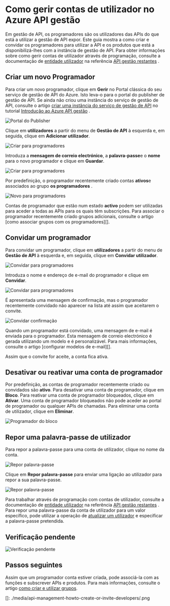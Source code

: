 <properties 
    pageTitle="Como gerir contas de utilizador no Azure API gestão | Microsoft Azure" 
    description="Saiba como criar ou convidar os utilizadores na gestão de API do Azure" 
    services="api-management" 
    documentationCenter="" 
    authors="steved0x" 
    manager="erikre" 
    editor=""/>

<tags 
    ms.service="api-management" 
    ms.workload="mobile" 
    ms.tgt_pltfrm="na" 
    ms.devlang="na" 
    ms.topic="article" 
    ms.date="10/25/2016" 
    ms.author="sdanie"/>

# <a name="how-to-manage-user-accounts-in-azure-api-management"></a>Como gerir contas de utilizador no Azure API gestão

Em gestão de API, os programadores são os utilizadores das APIs do que está a utilizar a gestão de API expor. Este guia mostra a como criar e convidar os programadores para utilizar a API e os produtos que está a disponibilizá-lhes com a instância de gestão de API. Para obter informações sobre como gerir contas de utilizador através de programação, consulte a documentação de [entidade utilizador](https://msdn.microsoft.com/library/azure/dn776330.aspx) na referência [API gestão restantes](https://msdn.microsoft.com/library/azure/dn776326.aspx) .

## <a name="create-developer"> </a>Criar um novo Programador

Para criar um novo programador, clique em **Gerir** no Portal clássica do seu serviço de gestão de API do Azure. Isto leva-o para o portal do publisher de gestão de API. Se ainda não criou uma instância do serviço de gestão de API, consulte o artigo [criar uma instância do serviço de gestão de API][] no tutorial [Introdução ao Azure API gestão][] .

![Portal do Publisher][api-management-management-console]

Clique em **utilizadores** a partir do menu de **Gestão de API** à esquerda e, em seguida, clique em **Adicionar utilizador**.

![Criar para programadores][api-management-create-developer]

Introduza a **mensagem de correio electrónico**, a **palavra-passe**e o **nome** para o novo programador e clique em **Guardar**.

![Criar para programadores][api-management-add-new-user]

Por predefinição, o programador recentemente criado contas **ativos**e associados ao grupo **os programadores** .

![Novo para programadores][api-management-new-developer]

Contas de programador que estão num estado **activo** podem ser utilizadas para aceder a todas as APIs para os quais têm subscrições. Para associar o programador recentemente criado grupos adicionais, consulte o artigo [como associar grupos com os programadores][].

## <a name="invite-developer"> </a>Convidar um programador

Para convidar um programador, clique em **utilizadores** a partir do menu de **Gestão de API** à esquerda e, em seguida, clique em **Convidar utilizador**.

![Convidar para programadores][api-management-invite-developer]

Introduza o nome e endereço de e-mail do programador e clique em **Convidar**.

![Convidar para programadores][api-management-invite-developer-window]

É apresentada uma mensagem de confirmação, mas o programador recentemente convidado não aparecer na lista até assim que aceitarem o convite. 

![Convidar confirmação][api-management-invite-developer-confirmation]

Quando um programador está convidado, uma mensagem de e-mail é enviada para o programador. Esta mensagem de correio electrónico é gerada utilizando um modelo e é personalizável. Para mais informações, consulte o artigo [configurar modelos de e-mail][].

Assim que o convite for aceite, a conta fica ativa.

## <a name="block-developer"></a> Desativar ou reativar uma conta de programador

Por predefinição, as contas de programador recentemente criado ou convidados são **ativo**. Para desativar uma conta de programador, clique em **Bloco**. Para reativar uma conta de programador bloqueados, clique em **Ativar**. Uma conta de programador bloqueados não pode aceder ao portal de programador ou qualquer APIs de chamadas. Para eliminar uma conta de utilizador, clique em **Eliminar**.

![Programador do bloco][api-management-new-developer]

## <a name="reset-a-user-password"></a>Repor uma palavra-passe de utilizador

Para repor a palavra-passe para uma conta de utilizador, clique no nome da conta.

![Repor palavra-passe][api-management-view-developer]

Clique em **Repor palavra-passe** para enviar uma ligação ao utilizador para repor a sua palavra-passe.

![Repor palavra-passe][api-management-reset-password]

Para trabalhar através de programação com contas de utilizador, consulte a documentação de [entidade utilizador](https://msdn.microsoft.com/library/azure/dn776330.aspx) na referência [API gestão restantes](https://msdn.microsoft.com/library/azure/dn776326.aspx) . Para repor uma palavra-passe da conta de utilizador para um valor específico, pode utilizar a operação de [atualizar um utilizador](https://msdn.microsoft.com/library/azure/dn776330.aspx#UpdateUser) e especificar a palavra-passe pretendida.

## <a name="pending-verification"></a>Verificação pendente

![Verificação pendente][api-management-pending-verification]

## <a name="next-steps"> </a>Passos seguintes

Assim que um programador conta estiver criada, pode associá-la com as funções e subscrever APIs e produtos. Para mais informações, consulte o artigo [como criar e utilizar grupos][].


[api-management-management-console]: ./media/api-management-howto-create-or-invite-developers/api-management-management-console.png
[api-management-add-new-user]: ./media/api-management-howto-create-or-invite-developers/api-management-add-new-user.png
[api-management-create-developer]: ./media/api-management-howto-create-or-invite-developers/api-management-create-developer.png
[api-management-invite-developer]: ./media/api-management-howto-create-or-invite-developers/api-management-invite-developer.png
[api-management-new-developer]: ./media/api-management-howto-create-or-invite-developers/api-management-new-developer.png
[api-management-invite-developer-window]: ./media/api-management-howto-create-or-invite-developers/api-management-invite-developer-window.png
[api-management-invite-developer-confirmation]: ./media/api-management-howto-create-or-invite-developers/api-management-invite-developer-confirmation.png
[api-management-pending-verification]: ./media/api-management-howto-create-or-invite-developers/api-management-pending-verification.png
[api-management-view-developer]: ./media/api-management-howto-create-or-invite-developers/api-management-view-developer.png
[api-management-reset-password]: ./media/api-management-howto-create-or-invite-developers/api-management-reset-password.png
[]: ./media/api-management-howto-create-or-invite-developers/.png



[Create a new developer]: #create-developer
[Invite a developer]: #invite-developer
[Deactivate or reactivate a developer account]: #block-developer
[Next steps]: #next-steps
[Como criar e utilizar grupos]: api-management-howto-create-groups.md
[Como associar grupos os programadores]: api-management-howto-create-groups.md#associate-group-developer

[Introdução ao Azure API gestão]: api-management-get-started.md
[Criar uma instância do serviço de gestão de API]: api-management-get-started.md#create-service-instance
[Configurar modelos de correio eletrónico]: api-management-howto-configure-notifications.md#email-templates